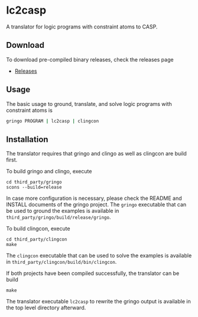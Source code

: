 # lc2casp
A translator for logic programs with constraint atoms to CASP.

## Download
To download pre-compiled binary releases, check the releases page
* [Releases](https://github.com/lc2casp/lc2casp/releases)

## Usage
The basic usage to ground, translate, and solve logic programs with constraint atoms is
```bash
gringo PROGRAM | lc2casp | clingcon
```

## Installation
The translator requires that gringo and clingo as well as clingcon are build first.

To build gringo and clingo, execute
```shell
cd third_party/gringo
scons --build=release
```
In case more configuration is necessary, please check the README and INSTALL documents of the gringo project.
The `gringo` executable that can be used to ground the examples is available in `third_party/gringo/build/release/gringo`.

To build clingcon, execute
```shell
cd third_party/clingcon
make
```
The `clingcon` executable that can be used to solve the examples is available in `third_party/clingcon/build/bin/clingcon`.

If both projects have been compiled successfully, the translator can be build
```shell
make
```
The translator executable `lc2casp` to rewrite the gringo output is available in the top level directory afterward.
